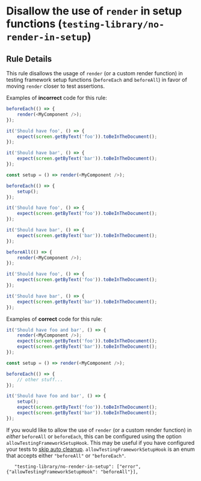 # Disallow the use of `render` in setup functions (`testing-library/no-render-in-setup`)

## Rule Details

This rule disallows the usage of `render` (or a custom render function) in testing framework setup functions (`beforeEach` and `beforeAll`) in favor of moving `render` closer to test assertions.

Examples of **incorrect** code for this rule:

```js
beforeEach(() => {
	render(<MyComponent />);
});

it('Should have foo', () => {
	expect(screen.getByText('foo')).toBeInTheDocument();
});

it('Should have bar', () => {
	expect(screen.getByText('bar')).toBeInTheDocument();
});
```

```js
const setup = () => render(<MyComponent />);

beforeEach(() => {
	setup();
});

it('Should have foo', () => {
	expect(screen.getByText('foo')).toBeInTheDocument();
});

it('Should have bar', () => {
	expect(screen.getByText('bar')).toBeInTheDocument();
});
```

```js
beforeAll(() => {
	render(<MyComponent />);
});

it('Should have foo', () => {
	expect(screen.getByText('foo')).toBeInTheDocument();
});

it('Should have bar', () => {
	expect(screen.getByText('bar')).toBeInTheDocument();
});
```

Examples of **correct** code for this rule:

```js
it('Should have foo and bar', () => {
	render(<MyComponent />);
	expect(screen.getByText('foo')).toBeInTheDocument();
	expect(screen.getByText('bar')).toBeInTheDocument();
});
```

```js
const setup = () => render(<MyComponent />);

beforeEach(() => {
	// other stuff...
});

it('Should have foo and bar', () => {
	setup();
	expect(screen.getByText('foo')).toBeInTheDocument();
	expect(screen.getByText('bar')).toBeInTheDocument();
});
```

If you would like to allow the use of `render` (or a custom render function) in _either_ `beforeAll` or `beforeEach`, this can be configured using the option `allowTestingFrameworkSetupHook`. This may be useful if you have configured your tests to [skip auto cleanup](https://testing-library.com/docs/react-testing-library/setup#skipping-auto-cleanup). `allowTestingFrameworkSetupHook` is an enum that accepts either `"beforeAll"` or `"beforeEach"`.

```
   "testing-library/no-render-in-setup": ["error", {"allowTestingFrameworkSetupHook": "beforeAll"}],
```
